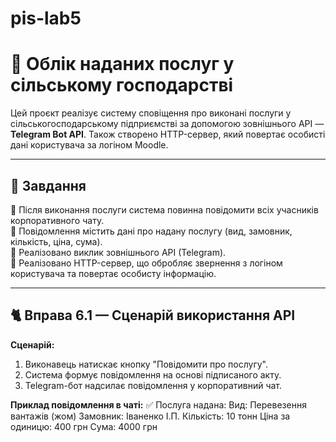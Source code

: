 # pis-lab5

# 🌾 Облік наданих послуг у сільському господарстві

Цей проєкт реалізує систему сповіщення про виконані послуги у сільськогосподарському підприємстві за допомогою зовнішнього API — **Telegram Bot API**. Також створено HTTP-сервер, який повертає особисті дані користувача за логіном Moodle.

---

## 📌 Завдання

🔹 Після виконання послуги система повинна повідомити всіх учасників корпоративного чату.  
🔹 Повідомлення містить дані про надану послугу (вид, замовник, кількість, ціна, сума).  
🔹 Реалізовано виклик зовнішнього API (Telegram).  
🔹 Реалізовано HTTP-сервер, що обробляє звернення з логіном користувача та повертає особисту інформацію.

---

## 🐈 Вправа 6.1 — Сценарій використання API

**Сценарій:**
1. Виконавець натискає кнопку "Повідомити про послугу".
2. Система формує повідомлення на основі підписаного акту.
3. Telegram-бот надсилає повідомлення у корпоративний чат.

**Приклад повідомлення в чаті:**
✅ Послуга надана:
  Вид: Перевезення вантажів (жом)
  Замовник: Іваненко І.П.
  Кількість: 10 тонн
  Ціна за одиницю: 400 грн
  Сума: 4000 грн

